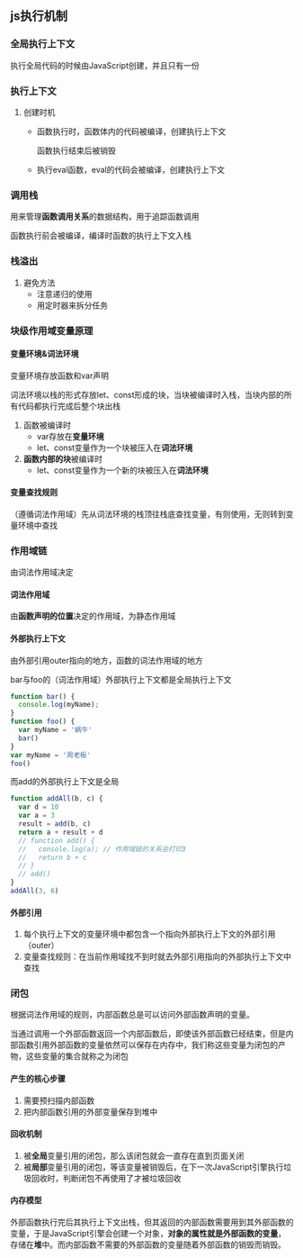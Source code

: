 ## js执行机制

### 全局执行上下文

执行全局代码的时候由JavaScript创建，并且只有一份

### 执行上下文

1. 创建时机

   - 函数执行时，函数体内的代码被编译，创建执行上下文

     函数执行结束后被销毁

   - 执行eval函数，eval的代码会被编译，创建执行上下文

### 调用栈

用来管理**函数调用关系**的数据结构，用于追踪函数调用

函数执行前会被编译，编译时函数的执行上下文入栈

### 栈溢出

1. 避免方法
   - 注意递归的使用
   - 用定时器来拆分任务

### 块级作用域变量原理

#### 变量环境&词法环境

变量环境存放函数和var声明

词法环境以栈的形式存放let、const形成的块，当块被编译时入栈，当块内部的所有代码都执行完成后整个块出栈

1. 函数被编译时
   - var存放在**变量环境**
   - let、const变量作为一个块被压入在**词法环境**
2. **函数内部的块**被编译时
   - let、const变量作为一个新的块被压入在**词法环境**

#### 变量查找规则

（遵循词法作用域）先从词法环境的栈顶往栈底查找变量，有则使用，无则转到变量环境中查找

### 作用域链

由词法作用域决定

#### 词法作用域

由**函数声明的位置**决定的作用域，为静态作用域

#### 外部执行上下文

由外部引用outer指向的地方，函数的词法作用域的地方

bar与foo的（词法作用域）外部执行上下文都是全局执行上下文

```js
function bar() {
  console.log(myName);
}
function foo() {
  var myName = '蜗牛'
  bar()
}
var myName = '周老板'
foo()
```

而add的外部执行上下文是全局

```js
function addAll(b, c) {
  var d = 10
  var a = 3
  result = add(b, c)
  return a + result + d
  // function add() {
  //   console.log(a); // 作用域链的关系会打印3
  //   return b + c
  // }
  // add()
}
addAll(3, 6)
```

#### 外部引用

1. 每个执行上下文的变量环境中都包含一个指向外部执行上下文的外部引用（outer）
2. 变量查找规则：在当前作用域找不到时就去外部引用指向的外部执行上下文中查找

### 闭包

根据词法作用域的规则，内部函数总是可以访问外部函数声明的变量。

当通过调用一个外部函数返回一个内部函数后，即使该外部函数已经结束，但是内部函数引用外部函数的变量依然可以保存在内存中，我们称这些变量为闭包的产物，这些变量的集合就称之为闭包

#### 产生的核心步骤

1. 需要预扫描内部函数
2. 把内部函数引用的外部变量保存到堆中

#### 回收机制

1. 被**全局**变量引用的闭包，那么该闭包就会一直存在直到页面关闭
2. 被**局部**变量引用的闭包，等该变量被销毁后，在下一次JavaScript引擎执行垃圾回收时，判断闭包不再使用了才被垃圾回收

#### 内存模型

外部函数执行完后其执行上下文出栈，但其返回的内部函数需要用到其外部函数的变量，于是JavaScript引擎会创建一个对象，**对象的属性就是外部函数的变量**，存储在**堆**中。而内部函数不需要的外部函数的变量随着外部函数的销毁而销毁。

